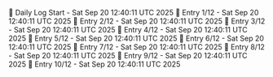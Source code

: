 📅 Daily Log Start - Sat Sep 20 12:40:11 UTC 2025
📌 Entry 1/12 - Sat Sep 20 12:40:11 UTC 2025
📌 Entry 2/12 - Sat Sep 20 12:40:11 UTC 2025
📌 Entry 3/12 - Sat Sep 20 12:40:11 UTC 2025
📌 Entry 4/12 - Sat Sep 20 12:40:11 UTC 2025
📌 Entry 5/12 - Sat Sep 20 12:40:11 UTC 2025
📌 Entry 6/12 - Sat Sep 20 12:40:11 UTC 2025
📌 Entry 7/12 - Sat Sep 20 12:40:11 UTC 2025
📌 Entry 8/12 - Sat Sep 20 12:40:11 UTC 2025
📌 Entry 9/12 - Sat Sep 20 12:40:11 UTC 2025
📌 Entry 10/12 - Sat Sep 20 12:40:11 UTC 2025
